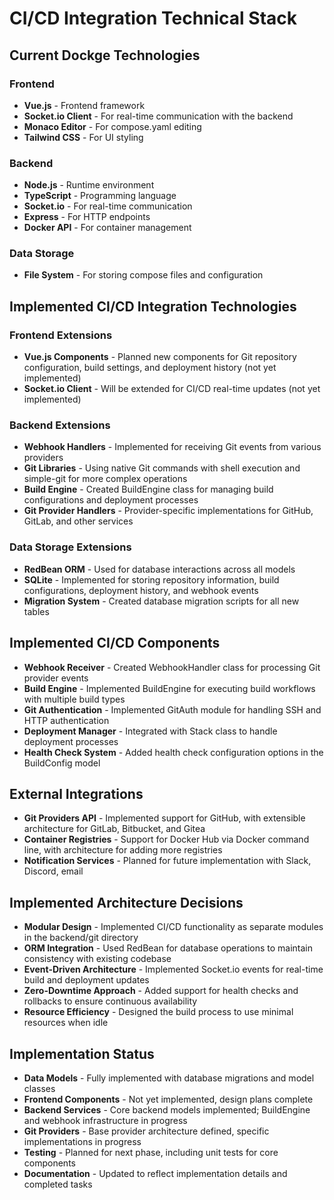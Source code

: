 # CI/CD Integration Technical Stack

## Current Dockge Technologies

### Frontend
- **Vue.js** - Frontend framework
- **Socket.io Client** - For real-time communication with the backend
- **Monaco Editor** - For compose.yaml editing
- **Tailwind CSS** - For UI styling

### Backend
- **Node.js** - Runtime environment
- **TypeScript** - Programming language
- **Socket.io** - For real-time communication
- **Express** - For HTTP endpoints
- **Docker API** - For container management

### Data Storage
- **File System** - For storing compose files and configuration

## Implemented CI/CD Integration Technologies

### Frontend Extensions
- **Vue.js Components** - Planned new components for Git repository configuration, build settings, and deployment history (not yet implemented)
- **Socket.io Client** - Will be extended for CI/CD real-time updates (not yet implemented)

### Backend Extensions
- **Webhook Handlers** - Implemented for receiving Git events from various providers
- **Git Libraries** - Using native Git commands with shell execution and simple-git for more complex operations
- **Build Engine** - Created BuildEngine class for managing build configurations and deployment processes
- **Git Provider Handlers** - Provider-specific implementations for GitHub, GitLab, and other services

### Data Storage Extensions
- **RedBean ORM** - Used for database interactions across all models
- **SQLite** - Implemented for storing repository information, build configurations, deployment history, and webhook events
- **Migration System** - Created database migration scripts for all new tables

## Implemented CI/CD Components
- **Webhook Receiver** - Created WebhookHandler class for processing Git provider events
- **Build Engine** - Implemented BuildEngine for executing build workflows with multiple build types
- **Git Authentication** - Implemented GitAuth module for handling SSH and HTTP authentication
- **Deployment Manager** - Integrated with Stack class to handle deployment processes
- **Health Check System** - Added health check configuration options in the BuildConfig model

## External Integrations
- **Git Providers API** - Implemented support for GitHub, with extensible architecture for GitLab, Bitbucket, and Gitea
- **Container Registries** - Support for Docker Hub via Docker command line, with architecture for adding more registries
- **Notification Services** - Planned for future implementation with Slack, Discord, email

## Implemented Architecture Decisions
- **Modular Design** - Implemented CI/CD functionality as separate modules in the backend/git directory
- **ORM Integration** - Used RedBean for database operations to maintain consistency with existing codebase
- **Event-Driven Architecture** - Implemented Socket.io events for real-time build and deployment updates
- **Zero-Downtime Approach** - Added support for health checks and rollbacks to ensure continuous availability
- **Resource Efficiency** - Designed the build process to use minimal resources when idle

## Implementation Status
- **Data Models** - Fully implemented with database migrations and model classes
- **Frontend Components** - Not yet implemented, design plans complete
- **Backend Services** - Core backend models implemented; BuildEngine and webhook infrastructure in progress
- **Git Providers** - Base provider architecture defined, specific implementations in progress
- **Testing** - Planned for next phase, including unit tests for core components
- **Documentation** - Updated to reflect implementation details and completed tasks
